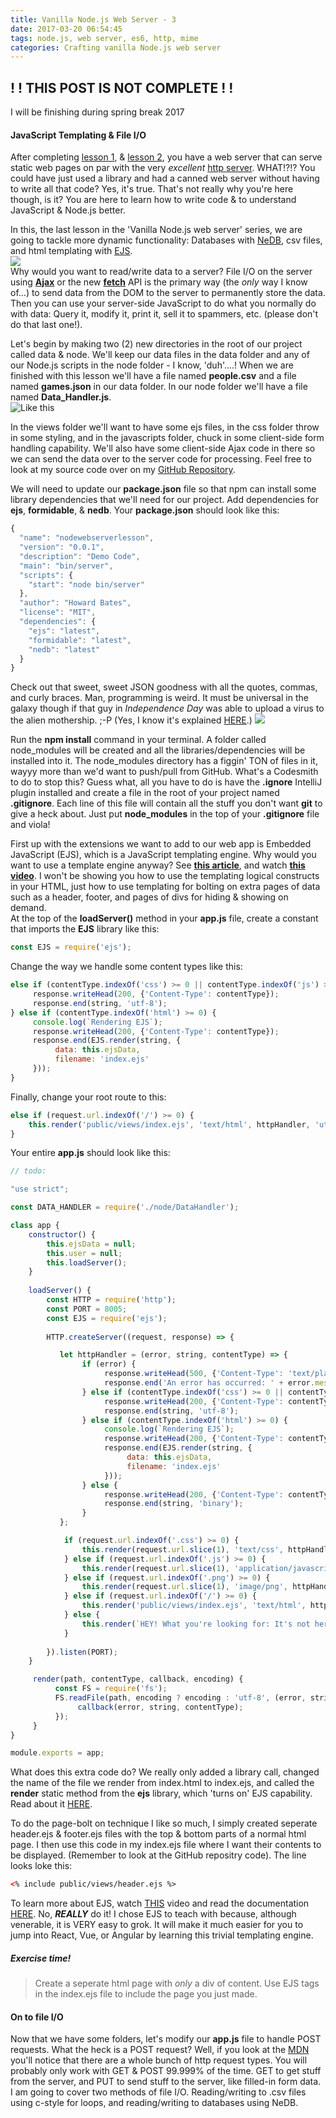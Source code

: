 ```yaml
---
title: Vanilla Node.js Web Server - 3
date: 2017-03-20 06:54:45
tags: node.js, web server, es6, http, mime
categories: Crafting vanilla Node.js web server
---
```

## ! ! THIS POST IS NOT COMPLETE ! !
I will be finishing during spring break 2017  

#### JavaScript Templating & File I/O
After completing [lesson 1](https://codeelegant.github.io/2017/03/16/Vanilla-Node-js-Webserver/), & [lesson 2](https://codeelegant.github.io/2017/03/17/Vanilla-Node-js-Webserver-2/), you have a web server that can serve static web pages on par with the very _excellent_ [http server](https://www.npmjs.com/package/http-server). WHAT!?!? You could have just used a library and had a canned web server without having to write all that code? Yes, it's true. That's not really why you're here though, is it? You are here to learn how to write code & to understand JavaScript & Node.js better.  

In this, the last lesson in the 'Vanilla Node.js web server' series, we are going to tackle more dynamic functionality: Databases with [NeDB](https://github.com/louischatriot/nedb), csv files, and html templating with [EJS](http://www.embeddedjs.com/).  
![](/stuff/nedb_ejs.png)  
Why would you want to read/write data to a server? File I/O on the server using **[Ajax](https://developer.mozilla.org/en-US/docs/Web/API/XMLHttpRequest)** or the new **[fetch](https://developer.mozilla.org/en-US/docs/Web/API/Fetch_API)** API is the primary way (the _only_ way I know of...) to send data from the DOM to the server to permanently store the data. Then you can use your server-side JavaScript to do what you normally do with data: Query it, modify it, print it, sell it to spammers, etc. (please don't do that last one!).

Let's begin by making two (2) new directories in the root of our project called data & node. We'll keep our data files in the data folder and any of our Node.js scripts in the node folder - I know, 'duh'....! When we are finished with this lesson we'll have a file named **people.csv** and a file named **games.json** in our data folder. In our node folder we'll have a file named **Data_Handler.js**.  
![Like this](/stuff/capture3.png)

In the views folder we'll want to have some ejs files, in the css folder throw in some styling, and in the javascripts folder, chuck in some client-side form handling capability. We'll also have some client-side Ajax code in there so we can send the data over to the server code for processing. Feel free to look at my source code over on my [GitHub Repository](https://github.com/CodeElegant/NodeWebServerLesson).

We will need to update our **package.json** file so that npm can install some library dependencies that we'll need for our project. Add dependencies for **ejs**, **formidable**, & **nedb**. Your **package.json** should look like this:  
```javascript  
{
  "name": "nodewebserverlesson",
  "version": "0.0.1",
  "description": "Demo Code",
  "main": "bin/server",
  "scripts": {
    "start": "node bin/server"
  },
  "author": "Howard Bates",
  "license": "MIT",
  "dependencies": {
    "ejs": "latest",
    "formidable": "latest",
    "nedb": "latest"
  }
}
```

Check out that sweet, sweet JSON goodness with all the quotes, commas, and curly braces. Man, programming is weird. It must be universal in the galaxy though if that guy in _Independence Day_ was able to upload a virus to the alien mothership. ;-P  (Yes, I know it's explained [HERE](https://www.yahoo.com/movies/independence-day-producer-explains-hacking-scene-104676447332.html).)
![](/stuff/virus.gif)  

Run the **npm install** command in your terminal. A folder called node_modules will be created and all the libraries/dependencies will be installed into it. The node_modules directory has a figgin' TON of files in it, wayyy more than we'd want to push/pull from GitHub. What's a Codesmith to do to stop this? Guess what, all you have to do is have the **.ignore** IntelliJ plugin installed and create a file in the root of your project named **.gitignore**. Each line of this file will contain all the stuff you don't want **git** to give a heck about. Just put **node_modules** in the top of your **.gitignore** file and viola!

First up with the extensions we want to add to our web app is Embedded JavaScript (EJS), which is a JavaScript templating engine. Why would you want to use a template engine anyway? See **[this article](https://www.smashingmagazine.com/2012/12/client-side-templating/)**, and watch **[this video](https://css-tricks.com/video-screencasts/127-basics-of-javascript-templating/)**. I won't be showing you how to use the templating logical constructs in your HTML, just how to use templating for bolting on extra pages of data such as a header, footer, and pages of divs for hiding & showing on demand.  
At the top of the **loadServer()** method in your **app.js** file, create a constant that imports the **EJS** library like this:

```javascript
const EJS = require('ejs');
```
Change the way we handle some content types like this:
```javascript
else if (contentType.indexOf('css') >= 0 || contentType.indexOf('js') >= 0) {
	 response.writeHead(200, {'Content-Type': contentType});
	 response.end(string, 'utf-8');
} else if (contentType.indexOf('html') >= 0) {
	 console.log(`Rendering EJS`);
	 response.writeHead(200, {'Content-Type': contentType});
	 response.end(EJS.render(string, {
		  data: this.ejsData,
		  filename: 'index.ejs'
	 }));
}
```

Finally, change your root route to this:

```javascript
else if (request.url.indexOf('/') >= 0) {
	this.render('public/views/index.ejs', 'text/html', httpHandler, 'utf-8');
}
```

Your entire **app.js** should look like this:  
```javascript  
// todo:

"use strict";

const DATA_HANDLER = require('./node/DataHandler');

class app {
	constructor() {
        this.ejsData = null;
        this.user = null;
		this.loadServer();
	}
	
	loadServer() {
		const HTTP = require('http');
		const PORT = 8005;
        const EJS = require('ejs');
		
		HTTP.createServer((request, response) => {

		   let httpHandler = (error, string, contentType) => {
				if (error) {
					 response.writeHead(500, {'Content-Type': 'text/plain'});
					 response.end('An error has occurred: ' + error.message);
				} else if (contentType.indexOf('css') >= 0 || contentType.indexOf('js') >= 0) {
					 response.writeHead(200, {'Content-Type': contentType});
					 response.end(string, 'utf-8');
				} else if (contentType.indexOf('html') >= 0) {
					 console.log(`Rendering EJS`);
					 response.writeHead(200, {'Content-Type': contentType});
					 response.end(EJS.render(string, {
						  data: this.ejsData,
						  filename: 'index.ejs'
					 }));
				} else {
					 response.writeHead(200, {'Content-Type': contentType});
					 response.end(string, 'binary');
				}
		   };

			if (request.url.indexOf('.css') >= 0) {
				this.render(request.url.slice(1), 'text/css', httpHandler, 'utf-8');
			} else if (request.url.indexOf('.js') >= 0) {
			    this.render(request.url.slice(1), 'application/javascript', httpHandler, 'utf-8');
		    } else if (request.url.indexOf('.png') >= 0) {
				this.render(request.url.slice(1), 'image/png', httpHandler, 'binary');
			} else if (request.url.indexOf('/') >= 0) {
				this.render('public/views/index.ejs', 'text/html', httpHandler, 'utf-8');
			} else {
				this.render(`HEY! What you're looking for: It's not here!`, 'text/html', httpHandler, 'utf-8');
			}
			
		}).listen(PORT);
	}

     render(path, contentType, callback, encoding) {
          const FS = require('fs');
          FS.readFile(path, encoding ? encoding : 'utf-8', (error, string) => {
               callback(error, string, contentType);
          });
     }
}

module.exports = app;
```

What does this extra code do? We really only added a library call, changed the name of the file we render from index.html to index.ejs, and called the **render** static method from the **ejs** library, which 'turns on' EJS capability. Read about it [HERE](https://www.npmjs.com/package/ejs).

To do the page-bolt on technique I like so much, I simply created seperate header.ejs & footer.ejs files with the top & bottom parts of a normal html page. I then use this code in my index.ejs file where I want their contents to be displayed. (Remember to look at the GitHub repositry code). The line looks loke this:

```html
<% include public/views/header.ejs %>
```

To learn more about EJS, watch [THIS](https://www.youtube.com/watch?v=BmmJujNQvXw) video and read the documentation [HERE](http://www.embeddedjs.com/getting_started.html). No, **_REALLY_** do it! I chose EJS to teach with because, although venerable, it is VERY easy to grok. It will make it much easier for you to jump into React, Vue, or Angular by learning this trivial templating engine.

##### Exercise time!
>Create a seperate html page with _only_ a div of content. Use EJS tags in the index.ejs file to include the page you just made.

#### On to file I/O

Now that we have some folders, let's modify our **app.js** file to handle POST requests. What the heck is a POST request? Well, if you look at the [MDN](https://developer.mozilla.org/en-US/docs/Web/HTTP/Methods) you'll notice that there are a whole bunch of http request types. You will probably only work with GET & POST 99.999% of the time. GET to get stuff from the server, and PUT to send stuff to the server, like filled-in form data.  
I am going to cover two methods of file I/O. Reading/writing to .csv files using c-style for loops, and reading/writing to databases using NeDB.
